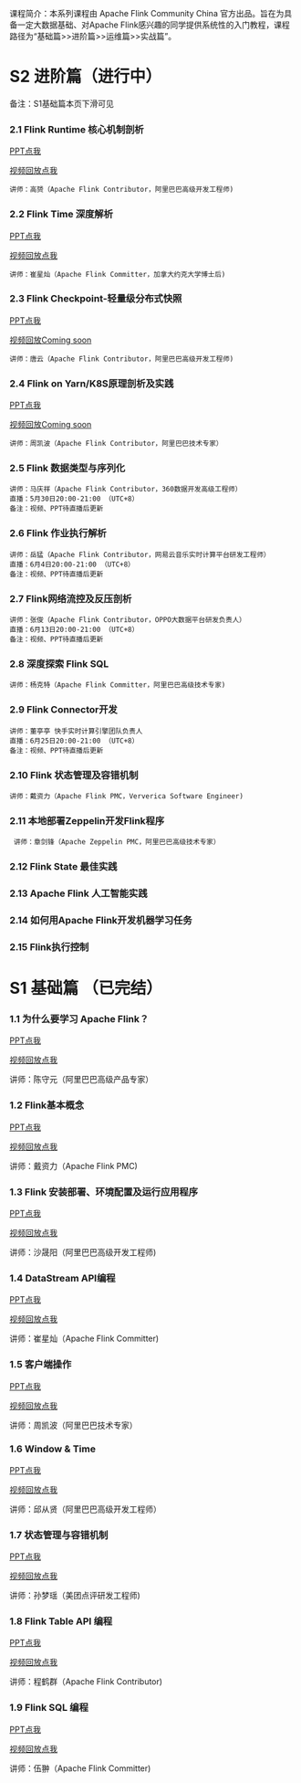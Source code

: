 课程简介：本系列课程由 Apache Flink Community China 官方出品。旨在为具备一定大数据基础、对Apache Flink感兴趣的同学提供系统性的入门教程，课程路径为“基础篇>>进阶篇>>运维篇>>实战篇”。

# S2 进阶篇（进行中）
备注：S1基础篇本页下滑可见

### 2.1 Flink Runtime 核心机制剖析 
[PPT点我](https://files.alicdn.com/tpsservice/7bb8f513c765b97ab65401a1b78c8cb8.pdf)

[视频回放点我](https://www.bilibili.com/video/av52394455/) 

    讲师：高赟（Apache Flink Contributor，阿里巴巴高级开发工程师)
### 2.2 Flink Time 深度解析
[PPT点我](https://files.alicdn.com/tpsservice/a555d1924a5af65e30abbf7ed426129a.pdf)

[视频回放点我](https://www.bilibili.com/video/av53193640/) 

    讲师：崔星灿（Apache Flink Committer，加拿大约克大学博士后)
    
### 2.3 Flink Checkpoint-轻量级分布式快照

[PPT点我](https://files.alicdn.com/tpsservice/58f47c9d098379537de5ba7f190eac8c.pdf)

[视频回放Coming soon](https://www.bilibili.com/video/av52375422/) 

    讲师：唐云（Apache Flink Contributor，阿里巴巴高级开发工程师)
   
### 2.4 Flink on Yarn/K8S原理剖析及实践
[PPT点我]( https://files.alicdn.com/tpsservice/f8b9901b35b9bb8b8ebbcd3302397422.pdf)

[视频回放Coming soon](https://www.bilibili.com/video/av53894887/) 

    讲师：周凯波（Apache Flink Contributor，阿里巴巴技术专家）

### 2.5 Flink 数据类型与序列化 
    讲师：马庆祥（Apache Flink Contributor，360数据开发高级工程师） 
    直播：5月30日20:00-21:00 （UTC+8）
    备注：视频、PPT待直播后更新
    
### 2.6 Flink 作业执行解析
    讲师：岳猛（Apache Flink Contributor，网易云音乐实时计算平台研发工程师）
    直播：6月4日20:00-21:00 （UTC+8）
    备注：视频、PPT待直播后更新

### 2.7 Flink网络流控及反压剖析
    讲师：张俊（Apache Flink Contributor，OPPO大数据平台研发负责人）
    直播：6月13日20:00-21:00 （UTC+8）
    备注：视频、PPT待直播后更新

### 2.8 深度探索 Flink SQL
    讲师：杨克特（Apache Flink Committer，阿里巴巴高级技术专家)
    
### 2.9 Flink Connector开发
    讲师：董亭亭 快手实时计算引擎团队负责人
    直播：6月25日20:00-21:00 （UTC+8）
    备注：视频、PPT待直播后更新

### 2.10 Flink 状态管理及容错机制
    讲师：戴资力（Apache Flink PMC，Ververica Software Engineer)

### 2.11 本地部署Zeppelin开发Flink程序 
     讲师：章剑锋（Apache Zeppelin PMC，阿里巴巴高级技术专家）
     
### 2.12 Flink State 最佳实践 

### 2.13 Apache Flink 人工智能实践

### 2.14 如何用Apache Flink开发机器学习任务

### 2.15 Flink执行控制





# S1 基础篇 （已完结）

### 1.1 为什么要学习 Apache Flink？

[PPT点我](https://files.alicdn.com/tpsservice/53de65050b468fc6d338fbaff799828a.pdf)
 
[视频回放点我](https://www.bilibili.com/video/av45615081/)
 
 讲师：陈守元（阿里巴巴高级产品专家）
### 1.2 Flink基本概念

[PPT点我](https://files.alicdn.com/tpsservice/b55f732fbc32522ca5394544f3834530.pdf)

[视频回放点我](https://www.bilibili.com/video/av46277503/)
 
讲师：戴资力（Apache Flink PMC)  
### 1.3 Flink 安装部署、环境配置及运行应用程序

[PPT点我](https://files.alicdn.com/tpsservice/4824447b829149c86bedd19424d05915.pdf)

[视频回放点我](https://www.bilibili.com/video/av46986124/)
           
讲师：沙晟阳（阿里巴巴高级开发工程师)
### 1.4 DataStream API编程
[PPT点我](https://files.alicdn.com/tpsservice/38bf5c75c7491323b4b99101a2fab65c.pdf) 

[视频回放点我](https://www.bilibili.com/video/av47970985/)

讲师：崔星灿（Apache Flink Committer)

### 1.5 客户端操作
[PPT点我](https://files.alicdn.com/tpsservice/a8d224d6a3b8b82d03aa84e370c008cc.pdf)

[视频回放点我](https://www.bilibili.com/video/av47600600/)
          
讲师：周凯波（阿里巴巴技术专家）
       
### 1.6 Window & Time
[PPT点我](https://files.alicdn.com/tpsservice/5a77d1eaf0fda97b512762103c4cbd91.pdf)

[视频回放点我](https://www.bilibili.com/video/av49401210/)          
          
讲师：邱从贤（阿里巴巴高级开发工程师）
          
### 1.7 状态管理与容错机制 
[PPT点我](https://files.alicdn.com/tpsservice/1b9f5f0bda10883dce78496e6a5d648a.pdf)

[视频回放点我](https://www.bilibili.com/video/av49736102/)          

讲师：孙梦瑶（美团点评研发工程师)
### 1.8 Flink Table API 编程 
     
[PPT点我](https://files.alicdn.com/tpsservice/a44825ebca091345481dc2ddbb789d1d.pdf)

[视频回放点我](https://www.bilibili.com/video/av50460716/)          

讲师：程鹤群（Apache Flink Contributor)
### 1.9 Flink SQL 编程
[PPT点我](https://files.alicdn.com/tpsservice/3d4b0eaf1d24414ecf76f5e597b6c276.pdf)

[视频回放点我](https://www.bilibili.com/video/av50871853/)     

讲师：伍翀（Apache Flink Committer)

